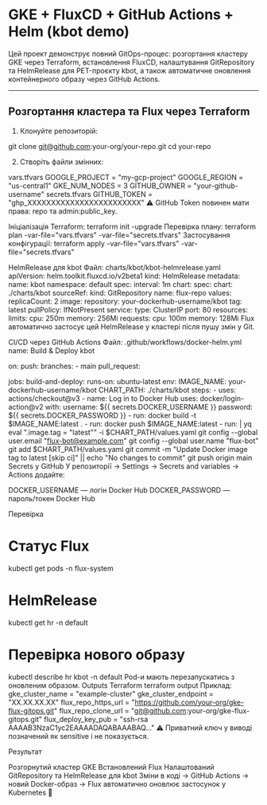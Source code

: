 # GKE + FluxCD + GitHub Actions + Helm (kbot demo)

Цей проект демонструє повний GitOps-процес: розгортання кластеру GKE через Terraform, встановлення FluxCD, налаштування GitRepository та HelmRelease для PET-проєкту kbot, а також автоматичне оновлення контейнерного образу через GitHub Actions.

---

## Розгортання кластера та Flux через Terraform

1. Клонуйте репозиторій:

git clone git@github.com:your-org/your-repo.git
cd your-repo

2. Створіть файли змінних:

vars.tfvars
GOOGLE_PROJECT = "my-gcp-project"
GOOGLE_REGION  = "us-central1"
GKE_NUM_NODES  = 3
GITHUB_OWNER   = "your-github-username"
secrets.tfvars
GITHUB_TOKEN = "ghp_XXXXXXXXXXXXXXXXXXXXXXXX"
⚠️ GitHub Token повинен мати права: repo та admin:public_key.

Ініціалізація Terraform:
terraform init -upgrade
Перевірка плану:
terraform plan -var-file="vars.tfvars" -var-file="secrets.tfvars"
Застосування конфігурації:
terraform apply -var-file="vars.tfvars" -var-file="secrets.tfvars"

HelmRelease для kbot
Файл: charts/kbot/kbot-helmrelease.yaml
apiVersion: helm.toolkit.fluxcd.io/v2beta1
kind: HelmRelease
metadata:
  name: kbot
  namespace: default
spec:
  interval: 1m
  chart:
    spec:
      chart: ./charts/kbot
      sourceRef:
        kind: GitRepository
        name: flux-repo
  values:
    replicaCount: 2
    image:
      repository: your-dockerhub-username/kbot
      tag: latest
      pullPolicy: IfNotPresent
    service:
      type: ClusterIP
      port: 80
    resources:
      limits:
        cpu: 250m
        memory: 256Mi
      requests:
        cpu: 100m
        memory: 128Mi
Flux автоматично застосує цей HelmRelease у кластері після пушу змін у Git.

CI/CD через GitHub Actions
Файл: .github/workflows/docker-helm.yml
name: Build & Deploy kbot

on:
  push:
    branches:
      - main
  pull_request:

jobs:
  build-and-deploy:
    runs-on: ubuntu-latest
    env:
      IMAGE_NAME: your-dockerhub-username/kbot
      CHART_PATH: ./charts/kbot
    steps:
      - uses: actions/checkout@v3
      - name: Log in to Docker Hub
        uses: docker/login-action@v2
        with:
          username: ${{ secrets.DOCKER_USERNAME }}
          password: ${{ secrets.DOCKER_PASSWORD }}
      - run: docker build -t $IMAGE_NAME:latest .
      - run: docker push $IMAGE_NAME:latest
      - run: |
          yq eval ".image.tag = \"latest\"" -i $CHART_PATH/values.yaml
          git config --global user.email "flux-bot@example.com"
          git config --global user.name "flux-bot"
          git add $CHART_PATH/values.yaml
          git commit -m "Update Docker image tag to latest [skip ci]" || echo "No changes to commit"
          git push origin main
Secrets у GitHub
У репозиторії → Settings → Secrets and variables → Actions додайте:

DOCKER_USERNAME — логін Docker Hub
DOCKER_PASSWORD — пароль/токен Docker Hub

Перевірка
# Статус Flux
kubectl get pods -n flux-system
# HelmRelease
kubectl get hr -n default
# Перевірка нового образу
kubectl describe hr kbot -n default
Pod-и мають перезапускатись з оновленим образом.
Outputs Terraform
terraform output
Приклад:
gke_cluster_name     = "example-cluster"
gke_cluster_endpoint = "XX.XX.XX.XX"
flux_repo_https_url  = "https://github.com/your-org/gke-flux-gitops.git"
flux_repo_clone_url  = "git@github.com:your-org/gke-flux-gitops.git"
flux_deploy_key_pub  = "ssh-rsa AAAAB3NzaC1yc2EAAAADAQABAAABAQ..."
⚠️ Приватний ключ у виводі позначений як sensitive і не показується.

Результат

Розгорнутий кластер GKE
Встановлений Flux
Налаштований GitRepository та HelmRelease для kbot
Зміни в коді → GitHub Actions → новий Docker-образ → Flux автоматично оновлює застосунок у Kubernetes 🚀



